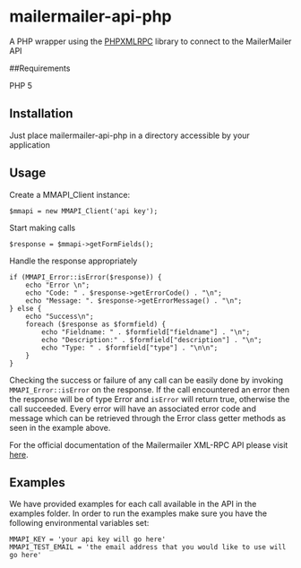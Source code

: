 # mailermailer-api-php

A PHP wrapper using the [PHPXMLRPC](http://phpxmlrpc.sourceforge.net/) library to connect to the MailerMailer API

##Requirements

PHP 5

## Installation

Just place mailermailer-api-php in a directory accessible by your application

## Usage

Create a MMAPI_Client instance:

    $mmapi = new MMAPI_Client('api key');
  
Start making calls

    $response = $mmapi->getFormFields();

Handle the response appropriately

    if (MMAPI_Error::isError($response)) {
        echo "Error \n";
        echo "Code: " . $response->getErrorCode() . "\n";
        echo "Message: ". $response->getErrorMessage() . "\n";
    } else {
        echo "Success\n";
        foreach ($response as $formfield) {
            echo "Fieldname: " . $formfield["fieldname"] . "\n";
            echo "Description:" . $formfield["description"] . "\n";
            echo "Type: " . $formfield["type"] . "\n\n";
        }
    }
Checking the success or failure of any call can be easily done by invoking `MMAPI_Error::isError` on the response.
If the call encountered an error then the response will be of type Error and `isError` will return true, otherwise the call succeeded.
Every error will have an associated error code and message which can be retrieved through the Error class getter methods as seen in the example above.

For the official documentation of the Mailermailer XML-RPC API please visit [here](http://www.mailermailer.com/api/index.rwp).

## Examples

We have provided examples for each call available in the API in the examples folder. In order
to run the examples make sure you have the following environmental variables set:

    MMAPI_KEY = 'your api key will go here'
    MMAPI_TEST_EMAIL = 'the email address that you would like to use will go here'
